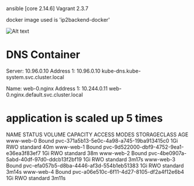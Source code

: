 ansible [core 2.14.6]
Vagrant 2.3.7

docker image used is 'ip2backend-docker'

![Alt text](image-1.png)

# DNS Container
Server:    10.96.0.10
Address 1: 10.96.0.10 kube-dns.kube-system.svc.cluster.local

Name:      web-0.nginx
Address 1: 10.244.0.11 web-0.nginx.default.svc.cluster.local

# application is scaled up 5 times
NAME        STATUS   VOLUME                                     CAPACITY   ACCESS MODES   STORAGECLASS   AGE
www-web-0   Bound    pvc-371a5b13-5e0c-4a98-a745-19ba913415c0   1Gi        RWO            standard       40m
www-web-1   Bound    pvc-9d522000-dbf9-4752-9ea1-e36ea3f83ef7   1Gi        RWO            standard       38m
www-web-2   Bound    pvc-4be0907a-5abd-40df-97d0-ddcb13f2bf19   1Gi        RWO            standard       3m17s
www-web-3   Bound    pvc-efa057b5-d8ba-4446-af3d-554b1eb51383   1Gi        RWO            standard       3m14s
www-web-4   Bound    pvc-a06e510c-6f11-4d27-8105-df2a4f12e6b4   1Gi        RWO            standard       3m11s